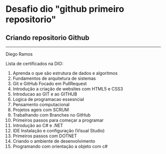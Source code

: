 # Desafio dio "github primeiro repositorio"
## Criando repositorio Github
---
Diego Ramos

Lista de certificados na DIO:
1. Aprenda o que são estrutura de dados e algoritmos
2. Fundamentos de arquitetura de sistemas
3. Git e GitHub Focado em PullRequest
4. Introdução a criação de websites com HTML5 e CSS3
5. Introducao ao GIT e ao GITHUB
6. Logica de programacao essesncial
7. Pensamento computacional
8. Projetos ageis com SCRUM
9. Trabalhando com Branches no GitHub
10. Primeiros passos para começar a programar
11. Introdução ao C# e .NET
12. IDE Instalação e configuração (Visual Studio)
13. Primeiros passos com DOTNET
14. Criando o ambiente de desenvolvimento
15. Programando com orientação a objeto com c#